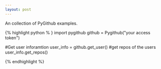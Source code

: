 ```yaml
---
layout: post
---
```


An collection of PyGithub examples.


{% highlight python % }
import pygithub
github =  Pygithub("your access token")

#Get user inforamtion 
user_info = github.get_user()
#get repos of the users
user_info.get_repos()

{% endhighlight %}

